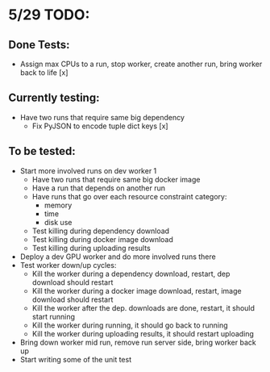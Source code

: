 # 5/29 TODO:
## Done Tests:
  - Assign max CPUs to a run, stop worker, create another run, bring worker back to life [x]


## Currently testing:
  - Have two runs that require same big dependency
    - Fix PyJSON to encode tuple dict keys [x]

## To be tested:
  - Start more involved runs on dev worker 1
    - Have two runs that require same big docker image
    - Have a run that depends on another run
    - Have runs that go over each resource constraint category:
      - memory
      - time
      - disk use
    - Test killing during dependency download
    - Test killing during docker image download
    - Test killing during uploading results
  - Deploy a dev GPU worker and do more involved runs there
  - Test worker down/up cycles:
    - Kill the worker during a dependency download, restart, dep download should restart
    - Kill the worker during a docker image download, restart, image download should restart
    - Kill the worker after the dep. downloads are done, restart, it should start running
    - Kill the worker during running, it should go back to running
    - Kill the worker during uploading results, it should restart uploading
  - Bring down worker mid run, remove run server side, bring worker back up
  - Start writing some of the unit test

